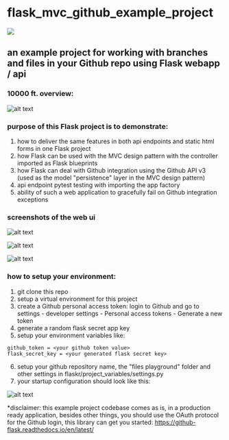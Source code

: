 # flask_mvc_github_example_project

![](https://github.com/datahappy1/flask_mvc_github_example_project/blob/master/flaskr/docs/rating.svg)
## an example project for working with branches and files in your Github repo using Flask webapp / api
### 10000 ft. overview:
![alt text][diagram]

[diagram]: https://github.com/datahappy1/flask_mvc_github_example_project/blob/master/flaskr/docs/diagram.png "diagram"

### purpose of this Flask project is to demonstrate:
1) how to deliver the same features in both api endpoints and static html forms in one Flask project
2) how Flask can be used with the MVC design pattern with the controller imported as Flask blueprints
3) how Flask can deal with Github integration using the Github API v3 (used as the model "persistence" layer
in the MVC design pattern)
4) api endpoint pytest testing with importing the app factory
5) ability of such a web application to gracefully fail on Github integration exceptions

### screenshots of the web ui
![alt text][mainscreen]

[mainscreen]: https://github.com/datahappy1/flask_mvc_github_example_project/blob/master/flaskr/docs/main_screen.png "main screen"

![alt text][branchesmanager]

[branchesmanager]: https://github.com/datahappy1/flask_mvc_github_example_project/blob/master/flaskr/docs/branches_manager.png "branchesmanager"

![alt text][filesmanager]

[filesmanager]: https://github.com/datahappy1/flask_mvc_github_example_project/blob/master/flaskr/docs/files_manager.png "filesmanager"



### how to setup your environment:
1) git clone this repo
2) setup a virtual environment for this project
3) create a Github personal access token: login to Github and go to settings - developer settings - Personal access tokens - Generate a new token
4) generate a random flask secret app key
5) setup your environment variables like:

```
github_token = <your github token value>
flask_secret_key = <your generated flask secret key> 
```
6) setup your github repository name, the "files playground" folder and other settings in flaskr/project_variables/settings.py
7) your startup configuration should look like this:

![alt text][setup]

[setup]: https://github.com/datahappy1/flask_mvc_github_example_project/blob/master/flaskr/docs/setup.png "setup"


*disclaimer: this example project codebase comes as is, in a production ready application, besides other things, 
you should use the OAuth protocol for the Github login, this library can
get you started: https://github-flask.readthedocs.io/en/latest/
